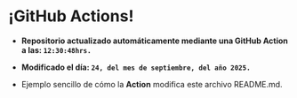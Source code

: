 # ¡GitHub Actions!
* **Repositorio actualizado automáticamente mediante una GitHub Action a las: `12:30:48hrs.`**
* **Modificado el día: `24, del mes de septiembre, del año 2025.`**

* Ejemplo sencillo de cómo la **Action** modifica este archivo README.md.

